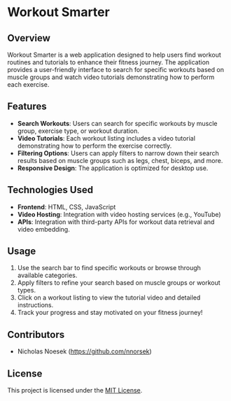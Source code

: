 # Workout Smarter

## Overview

Workout Smarter is a web application designed to help users find workout routines and tutorials to enhance their fitness journey. The application provides a user-friendly interface to search for specific workouts based on muscle groups and watch video tutorials demonstrating how to perform each exercise.

## Features

- **Search Workouts**: Users can search for specific workouts by muscle group, exercise type, or workout duration.
- **Video Tutorials**: Each workout listing includes a video tutorial demonstrating how to perform the exercise correctly.
- **Filtering Options**: Users can apply filters to narrow down their search results based on muscle groups such as legs, chest, biceps, and more.
- **Responsive Design**: The application is optimized for desktop use.

## Technologies Used

- **Frontend**: HTML, CSS, JavaScript
- **Video Hosting**: Integration with video hosting services (e.g., YouTube)
- **APIs**: Integration with third-party APIs for workout data retrieval and video embedding.


## Usage

1. Use the search bar to find specific workouts or browse through available categories.
2. Apply filters to refine your search based on muscle groups or workout types.
3. Click on a workout listing to view the tutorial video and detailed instructions.
4. Track your progress and stay motivated on your fitness journey!

## Contributors

- Nicholas Noesek (https://github.com/nnorsek)

## License

This project is licensed under the [MIT License](LICENSE).
